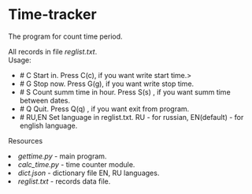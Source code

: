 <H1>Time-tracker</H1>

<p>The program for count time period.</p>
<p>
All records in file <i>reglist.txt</i>.<br>
Usage: <ul>
	 <li># C 	Start in. Press C(c), if you want write start time.>
	 <li># G 	Stop now. Press G(g), if you want write stop time.
	 <li># S 	Count summ time in hour. Press S(s) , if you want summ time between dates.
	 <li># Q 	Quit. Press Q(q) , if you want exit from program.
	 <li># RU,EN 	Set language in reglist.txt. RU - for russian, EN(default) - for english language.
    </ul>
 </p>
 
 <p>Resources<br>
 <li> <i>gettime.py</i> - main program.
 <li> <i>calc_time.py</i> - time counter module.
 <li> <i>dict.json</i> - dictionary file EN, RU languages.
 <li> <i>reglist.txt</i> - records data file.
 </p>